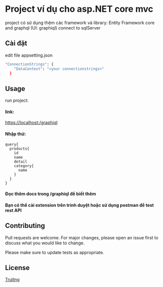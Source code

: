 # Project ví dụ cho asp.NET core mvc

project có sử dụng thệm các framework và library: Entity Framework core and graphql (UI: graphiql) connect to sqlServer

## Cài đặt

edit file appsetting.json

```bash
"ConnectionStrings": {
    "DataContext": "<your connectionstrings>"
  }
```

## Usage

run project:

#### link: 
[https://localhost:<yourport>/graphiql](https://localhost:<yourport>/graphiql)


#### Nhập thử:
```
query{
  products{
    id
    name
    detail
    category{
      name
    }
  }
}
```
#### Đọc thêm docs trong /graphiql để biết thêm
#### Bạn có thể cài extension trên trình duyệt hoặc sử dụng postman để test rest API
## Contributing
Pull requests are welcome. For major changes, please open an issue first to discuss what you would like to change.

Please make sure to update tests as appropriate.

## License
[Trường](https://github.com/truongginjs/)
